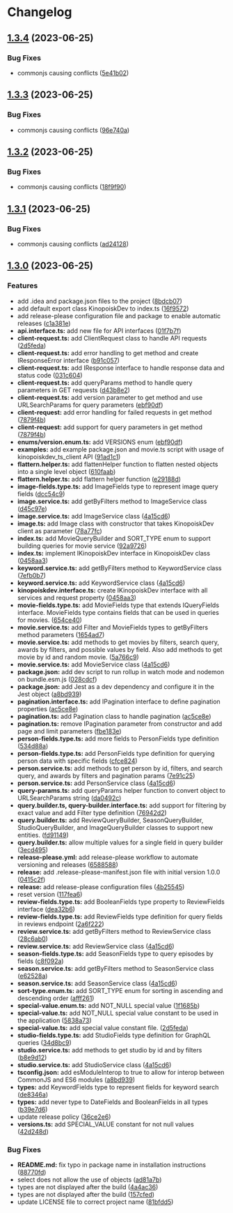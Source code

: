 # Changelog

## [1.3.4](https://github.com/OpenMovieDB/kinopoiskdev_client/compare/v1.3.3...v1.3.4) (2023-06-25)


### Bug Fixes

* commonjs causing conflicts ([5e41b02](https://github.com/OpenMovieDB/kinopoiskdev_client/commit/5e41b02e8247e5c5c22cc4a5441162d860863ffa))

## [1.3.3](https://github.com/OpenMovieDB/kinopoiskdev_client/compare/v1.3.2...v1.3.3) (2023-06-25)


### Bug Fixes

* commonjs causing conflicts ([96e740a](https://github.com/OpenMovieDB/kinopoiskdev_client/commit/96e740ac8fc9b88d68be38c9a1fb7f5522d84e63))

## [1.3.2](https://github.com/OpenMovieDB/kinopoiskdev_client/compare/v1.3.1...v1.3.2) (2023-06-25)


### Bug Fixes

* commonjs causing conflicts ([18f9f90](https://github.com/OpenMovieDB/kinopoiskdev_client/commit/18f9f90bc49fb6dbde9c480b5c9d2345b583088a))

## [1.3.1](https://github.com/OpenMovieDB/kinopoiskdev_client/compare/v1.3.0...v1.3.1) (2023-06-25)


### Bug Fixes

* commonjs causing conflicts ([ad24128](https://github.com/OpenMovieDB/kinopoiskdev_client/commit/ad24128aa04d39153f8db31d7fca93fc265c30d7))

## [1.3.0](https://github.com/OpenMovieDB/kinopoiskdev_client/compare/v1.2.0...v1.3.0) (2023-06-25)


### Features

* add .idea and package.json files to the project ([8bdcb07](https://github.com/OpenMovieDB/kinopoiskdev_client/commit/8bdcb07af5a5f874e1deb2caa274a9800ac37e93))
* add default export class KinopoiskDev to index.ts ([16f9572](https://github.com/OpenMovieDB/kinopoiskdev_client/commit/16f95726aa48b647353a06eb04666d04fab10303))
* add release-please configuration file and package to enable automatic releases ([c1a381e](https://github.com/OpenMovieDB/kinopoiskdev_client/commit/c1a381e8fb9fb17af9348a0f68ae2228518a1f2a))
* **api.interface.ts:** add new file for API interfaces ([01f7b7f](https://github.com/OpenMovieDB/kinopoiskdev_client/commit/01f7b7f80c18c810c2946159f95441d898de7c54))
* **client-request.ts:** add ClientRequest class to handle API requests ([2d5feda](https://github.com/OpenMovieDB/kinopoiskdev_client/commit/2d5fedaa56c4b6c3fa6de80ebb7c067d6cdd3018))
* **client-request.ts:** add error handling to get method and create IResponseError interface ([b91c057](https://github.com/OpenMovieDB/kinopoiskdev_client/commit/b91c0570d4d2ba8fb7ef468c9ce05115d4e4cc05))
* **client-request.ts:** add IResponse interface to handle response data and status code ([031c604](https://github.com/OpenMovieDB/kinopoiskdev_client/commit/031c604fb707b11ad94bc0162e4b6b0e0272c82f))
* **client-request.ts:** add queryParams method to handle query parameters in GET requests ([d43b8e2](https://github.com/OpenMovieDB/kinopoiskdev_client/commit/d43b8e22c003b774e6e4a55dd950679ac7ce5ccf))
* **client-request.ts:** add version parameter to get method and use URLSearchParams for query parameters ([ebf90df](https://github.com/OpenMovieDB/kinopoiskdev_client/commit/ebf90df31c0df603681a9c45944974db90168c4a))
* **client-request:** add error handling for failed requests in get method ([7879f4b](https://github.com/OpenMovieDB/kinopoiskdev_client/commit/7879f4bd1ca02240c7601aeea50220d424a25c94))
* **client-request:** add support for query parameters in get method ([7879f4b](https://github.com/OpenMovieDB/kinopoiskdev_client/commit/7879f4bd1ca02240c7601aeea50220d424a25c94))
* **enums/version.enum.ts:** add VERSIONS enum ([ebf90df](https://github.com/OpenMovieDB/kinopoiskdev_client/commit/ebf90df31c0df603681a9c45944974db90168c4a))
* **examples:** add example package.json and movie.ts script with usage of kinopoiskdev_ts_client API ([91ad1c1](https://github.com/OpenMovieDB/kinopoiskdev_client/commit/91ad1c1c5edc26ca60b050a1654bc42ee939bd95))
* **flattern.helper.ts:** add flattenHelper function to flatten nested objects into a single level object ([610faab](https://github.com/OpenMovieDB/kinopoiskdev_client/commit/610faaba6b659ccabe1184a6f0adbb052403369b))
* **flattern.helper.ts:** add flattern helper function ([e29188d](https://github.com/OpenMovieDB/kinopoiskdev_client/commit/e29188dcfe31175f2e97144479e857981f133710))
* **image-fields.type.ts:** add ImageFields type to represent image query fields ([dcc54c9](https://github.com/OpenMovieDB/kinopoiskdev_client/commit/dcc54c93720945507b1a501e58afe1d95460f084))
* **image.service.ts:** add getByFilters method to ImageService class ([d45c97e](https://github.com/OpenMovieDB/kinopoiskdev_client/commit/d45c97efc83bc5c2636a92aa8db2ea388481605b))
* **image.service.ts:** add ImageService class ([4a15cd6](https://github.com/OpenMovieDB/kinopoiskdev_client/commit/4a15cd6ef9eb2d8f256437832c039245a71a33a4))
* **image.ts:** add Image class with constructor that takes KinopoiskDev client as parameter ([78a77fc](https://github.com/OpenMovieDB/kinopoiskdev_client/commit/78a77fca39b4f88eafe94ddc3a66242d5f1e6ccd))
* **index.ts:** add MovieQueryBuilder and SORT_TYPE enum to support building queries for movie service ([92a9726](https://github.com/OpenMovieDB/kinopoiskdev_client/commit/92a9726d639d3212b21f69d587d624432679ec76))
* **index.ts:** implement IKinopoiskDev interface in KinopoiskDev class ([0458aa3](https://github.com/OpenMovieDB/kinopoiskdev_client/commit/0458aa3424a117caa8b498d8f8acc7a3f633bb00))
* **keyword.service.ts:** add getByFilters method to KeywordService class ([7efb0b7](https://github.com/OpenMovieDB/kinopoiskdev_client/commit/7efb0b749fb2cd0081adf6534518f29550d9a2c7))
* **keyword.service.ts:** add KeywordService class ([4a15cd6](https://github.com/OpenMovieDB/kinopoiskdev_client/commit/4a15cd6ef9eb2d8f256437832c039245a71a33a4))
* **kinopoiskdev.interface.ts:** create IKinopoiskDev interface with all services and request property ([0458aa3](https://github.com/OpenMovieDB/kinopoiskdev_client/commit/0458aa3424a117caa8b498d8f8acc7a3f633bb00))
* **movie-fields.type.ts:** add MovieFields type that extends IQueryFields interface. MovieFields type contains fields that can be used in queries for movies. ([654ce40](https://github.com/OpenMovieDB/kinopoiskdev_client/commit/654ce408d462a98acad4edb77729c9b9f665c68a))
* **movie.service.ts:** add Filter and MovieFields types to getByFilters method parameters ([1654ad7](https://github.com/OpenMovieDB/kinopoiskdev_client/commit/1654ad79e8efc6a3099207d4df863b6509eaa1fb))
* **movie.service.ts:** add methods to get movies by filters, search query, awards by filters, and possible values by field. Also add methods to get movie by id and random movie. ([5a766c9](https://github.com/OpenMovieDB/kinopoiskdev_client/commit/5a766c9c2018173c9c21aaa4cc2b135dd5b487ac))
* **movie.service.ts:** add MovieService class ([4a15cd6](https://github.com/OpenMovieDB/kinopoiskdev_client/commit/4a15cd6ef9eb2d8f256437832c039245a71a33a4))
* **package.json:** add dev script to run rollup in watch mode and nodemon on bundle.esm.js ([028cdcf](https://github.com/OpenMovieDB/kinopoiskdev_client/commit/028cdcf99f09b1c94a685ee7f4cf6cde38cd724e))
* **package.json:** add Jest as a dev dependency and configure it in the Jest object ([a8bd939](https://github.com/OpenMovieDB/kinopoiskdev_client/commit/a8bd9390b782fc77d4164bce569079ea6371c43a))
* **pagination.interface.ts:** add IPagination interface to define pagination properties ([ac5ce8e](https://github.com/OpenMovieDB/kinopoiskdev_client/commit/ac5ce8e54c7345a25078344e4f6bb4a3585e7b16))
* **pagination.ts:** add Pagination class to handle pagination ([ac5ce8e](https://github.com/OpenMovieDB/kinopoiskdev_client/commit/ac5ce8e54c7345a25078344e4f6bb4a3585e7b16))
* **pagination.ts:** remove IPagination parameter from constructor and add page and limit parameters ([fbe183e](https://github.com/OpenMovieDB/kinopoiskdev_client/commit/fbe183e52a17999147fe4a6a028e993699216599))
* **person-fields.type.ts:** add more fields to PersonFields type definition ([534d88a](https://github.com/OpenMovieDB/kinopoiskdev_client/commit/534d88ac88d9c176f082907e205cecb90618d0a5))
* **person-fields.type.ts:** add PersonFields type definition for querying person data with specific fields ([cfce824](https://github.com/OpenMovieDB/kinopoiskdev_client/commit/cfce82446cebedeaddbe1e87a95340b704bcff2e))
* **person.service.ts:** add methods to get person by id, filters, and search query, and awards by filters and pagination params ([7e91c25](https://github.com/OpenMovieDB/kinopoiskdev_client/commit/7e91c25f29457a147271e5d885b2b61179265c53))
* **person.service.ts:** add PersonService class ([4a15cd6](https://github.com/OpenMovieDB/kinopoiskdev_client/commit/4a15cd6ef9eb2d8f256437832c039245a71a33a4))
* **query-params.ts:** add queryParams helper function to convert object to URLSearchParams string ([da0492c](https://github.com/OpenMovieDB/kinopoiskdev_client/commit/da0492c60adb94d2f1d33a7729508c83629121cd))
* **query.builder.ts, query-builder.interface.ts:** add support for filtering by exact value and add Filter type definition ([76942d2](https://github.com/OpenMovieDB/kinopoiskdev_client/commit/76942d2e37bd1e1cbb94f14fdce179de6ea00bdd))
* **query.builder.ts:** add ReviewQueryBuilder, SeasonQueryBuilder, StudioQueryBuilder, and ImageQueryBuilder classes to support new entities. ([fd91149](https://github.com/OpenMovieDB/kinopoiskdev_client/commit/fd91149f780a38de14a4cf05e167e62a6aa32823))
* **query.builder.ts:** allow multiple values for a single field in query builder ([3ecd495](https://github.com/OpenMovieDB/kinopoiskdev_client/commit/3ecd495f0f32b432c6c0d427135ad80e11f9837e))
* **release-please.yml:** add release-please workflow to automate versioning and releases ([6588588](https://github.com/OpenMovieDB/kinopoiskdev_client/commit/658858825ae47d10fcde32adf655752a4a87264d))
* **release:** add .release-please-manifest.json file with initial version 1.0.0 ([0415c2f](https://github.com/OpenMovieDB/kinopoiskdev_client/commit/0415c2f67492f70d4e4e412e5238aeb7b7389521))
* **release:** add release-please configuration files ([4b25545](https://github.com/OpenMovieDB/kinopoiskdev_client/commit/4b25545407b5a15033f4f60014109c300c9b2488))
* reset version ([117fea6](https://github.com/OpenMovieDB/kinopoiskdev_client/commit/117fea6fb8fbc3f5ab42e516caee18f0cb159c97))
* **review-fields.type.ts:** add BooleanFields type property to ReviewFields interface ([dea32b6](https://github.com/OpenMovieDB/kinopoiskdev_client/commit/dea32b67e555f17979e86efb8a17edbda270e28f))
* **review-fields.type.ts:** add ReviewFields type definition for query fields in reviews endpoint ([2a6f222](https://github.com/OpenMovieDB/kinopoiskdev_client/commit/2a6f222a9d56c11e831efd381b54a8a816908b7d))
* **review.service.ts:** add getByFilters method to ReviewService class ([28c6ab0](https://github.com/OpenMovieDB/kinopoiskdev_client/commit/28c6ab01d371d20ddc4e68a7fed1aa313a67661e))
* **review.service.ts:** add ReviewService class ([4a15cd6](https://github.com/OpenMovieDB/kinopoiskdev_client/commit/4a15cd6ef9eb2d8f256437832c039245a71a33a4))
* **season-fields.type.ts:** add SeasonFields type to query episodes by fields ([c8f092a](https://github.com/OpenMovieDB/kinopoiskdev_client/commit/c8f092a7ee5c820cf7b066e50ba747db5ebd54bf))
* **season.service.ts:** add getByFilters method to SeasonService class ([e62528a](https://github.com/OpenMovieDB/kinopoiskdev_client/commit/e62528acd9b3a54c933232d6e763fca3455e2cfe))
* **season.service.ts:** add SeasonService class ([4a15cd6](https://github.com/OpenMovieDB/kinopoiskdev_client/commit/4a15cd6ef9eb2d8f256437832c039245a71a33a4))
* **sort-type.enum.ts:** add SORT_TYPE enum for sorting in ascending and descending order ([afff261](https://github.com/OpenMovieDB/kinopoiskdev_client/commit/afff261742b9539ade5cd30a4f4c2dde69dfc707))
* **special-value.enum.ts:** add NOT_NULL special value ([1f1685b](https://github.com/OpenMovieDB/kinopoiskdev_client/commit/1f1685b99eba1e297d4a8824dd9768d1db543a49))
* **special-value.ts:** add NOT_NULL special value constant to be used in the application ([5838a73](https://github.com/OpenMovieDB/kinopoiskdev_client/commit/5838a73bfe988621d17f8482c89331cf065e2f1c))
* **special-value.ts:** add special value constant file. ([2d5feda](https://github.com/OpenMovieDB/kinopoiskdev_client/commit/2d5fedaa56c4b6c3fa6de80ebb7c067d6cdd3018))
* **studio-fields.type.ts:** add StudioFields type definition for GraphQL queries ([34d8bc9](https://github.com/OpenMovieDB/kinopoiskdev_client/commit/34d8bc98c6dcbf30977c5ee07f2ee55597fac5ad))
* **studio.service.ts:** add methods to get studio by id and by filters ([b8e9d12](https://github.com/OpenMovieDB/kinopoiskdev_client/commit/b8e9d123b7ff1bb5170f66b32e94f5dfc637a24e))
* **studio.service.ts:** add StudioService class ([4a15cd6](https://github.com/OpenMovieDB/kinopoiskdev_client/commit/4a15cd6ef9eb2d8f256437832c039245a71a33a4))
* **tsconfig.json:** add esModuleInterop to true to allow for interop between CommonJS and ES6 modules ([a8bd939](https://github.com/OpenMovieDB/kinopoiskdev_client/commit/a8bd9390b782fc77d4164bce569079ea6371c43a))
* **types:** add KeywordFields type to represent fields for keyword search ([de8346a](https://github.com/OpenMovieDB/kinopoiskdev_client/commit/de8346ac594ebcf1a3dfaa2cade368d1fd3564cd))
* **types:** add never type to DateFields and BooleanFields in all types ([b39e7d6](https://github.com/OpenMovieDB/kinopoiskdev_client/commit/b39e7d6f68987064d35ba3359e3ed71b4de410a0))
* update release policy ([36ce2e6](https://github.com/OpenMovieDB/kinopoiskdev_client/commit/36ce2e65ddf198dd6f9af4edb897e4936aa270da))
* **versions.ts:** add SPECIAL_VALUE constant for not null values ([42d248d](https://github.com/OpenMovieDB/kinopoiskdev_client/commit/42d248d4930facca786bf4087c53d7a610f2fa6f))


### Bug Fixes

* **README.md:** fix typo in package name in installation instructions ([88770fd](https://github.com/OpenMovieDB/kinopoiskdev_client/commit/88770fd643ace36589db02e6d3ddd21fe15b6016))
* select does not allow the use of objects ([ad81a7b](https://github.com/OpenMovieDB/kinopoiskdev_client/commit/ad81a7bb6a7996419c4409ae785f3c15a407d674))
* types are not displayed after the build ([4a4ac36](https://github.com/OpenMovieDB/kinopoiskdev_client/commit/4a4ac366c4f573c4cacdf9d5220ea8b08d1e640e))
* types are not displayed after the build ([157cfed](https://github.com/OpenMovieDB/kinopoiskdev_client/commit/157cfedcbf238204a202a8afc6c0b785e6c9d681))
* update LICENSE file to correct project name ([81bfdd5](https://github.com/OpenMovieDB/kinopoiskdev_client/commit/81bfdd5c7a36f8dcc5afe8405c267097121d39a4))
